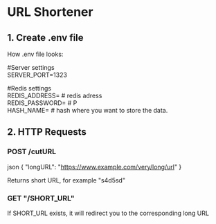 # URL Shortener

## 1. Create .env file        
        
How .env file looks:        
        
#Server settings        
SERVER_PORT=1323        
        
#Redis settings        
REDIS_ADDRESS=                  # redis adress        
REDIS_PASSWORD=                 # P        
HASH_NAME=                      # hash where you want to store the data.         

## 2. HTTP Requests


### POST /cutURL

json
{
    "longURL": "https://www.example.com/very/long/url"
}

Returns short URL, for example "s4d5sd"


### GET "/SHORT_URL"

If SHORT_URL exists, it will redirect you to the corresponding long URL

